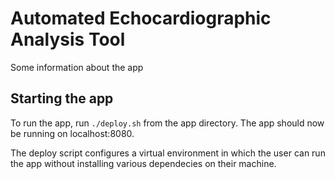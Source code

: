 # Automated Echocardiographic Analysis Tool
Some information about the app

## Starting the app
To run the app, run `./deploy.sh` from the app directory. 
The app should now be running on localhost:8080. 

The deploy script configures a virtual environment in which
the user can run the app without installing various dependecies on their
machine. 